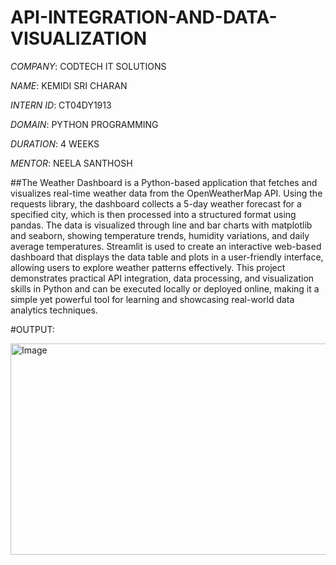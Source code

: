 # API-INTEGRATION-AND-DATA-VISUALIZATION

*COMPANY*: CODTECH IT SOLUTIONS

*NAME*: KEMIDI SRI CHARAN

*INTERN ID*: CT04DY1913

*DOMAIN*: PYTHON PROGRAMMING

*DURATION*: 4 WEEKS

*MENTOR*: NEELA SANTHOSH

##The Weather Dashboard is a Python-based application that fetches and visualizes real-time weather data from the OpenWeatherMap API. Using the requests library, the dashboard collects a 5-day weather forecast for a specified city, which is then processed into a structured format using pandas. The data is visualized through line and bar charts with matplotlib and seaborn, showing temperature trends, humidity variations, and daily average temperatures. Streamlit is used to create an interactive web-based dashboard that displays the data table and plots in a user-friendly interface, allowing users to explore weather patterns effectively. This project demonstrates practical API integration, data processing, and visualization skills in Python and can be executed locally or deployed online, making it a simple yet powerful tool for learning and showcasing real-world data analytics techniques.

#OUTPUT:

<img width="970" height="338" alt="Image" src="https://github.com/user-attachments/assets/23b0fc79-38a1-4287-855d-585748a498c4" />
